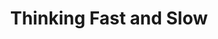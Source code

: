 ---
title: "Thinking Fast and Slow"
cover: "/images/reading/thinking-fast-and-slow.jpeg"
publishDate: 2022-12-15
authors: "Daniel Kahneman"
---